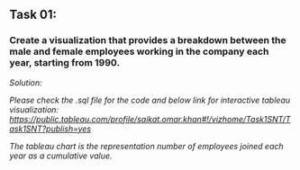 ## Task 01:
### Create a visualization that provides a breakdown between the male and female employees working in the company each year, starting from 1990. 

<i> Solution: <i> 

Please check the .sql file for the code and below link for interactive tableau visualization:
https://public.tableau.com/profile/saikat.omar.khan#!/vizhome/Task1SNT/Task1SNT?publish=yes 

The tableau chart is the representation number of employees joined each year as a cumulative value. 

